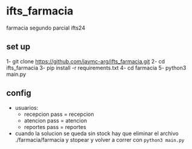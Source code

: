 # ifts_farmacia
farmacia segundo parcial ifts24
## set up
1- git clone https://github.com/jaymc-arg/ifts_farmacia.git
2- cd ifts_farmacia
3- pip install -r requirements.txt
4- cd farmacia
5- python3 main.py

## config
- usuarios:
    - recepcion pass = recepcion
    - atencion pass = atencion
    - reportes pass = reportes
- cuando la solucion se queda sin stock hay que eliminar el archivo ./farmacia/farmacia y stopear y volver a correr con `python3 main.py`
